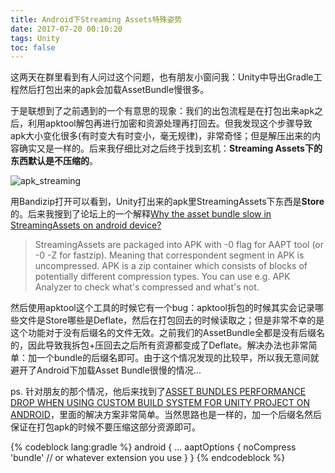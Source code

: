 ```yaml
---
title: Android下Streaming Assets特殊姿势
date: 2017-07-20 00:10:20
tags: Unity
toc: false
---
```


这两天在群里看到有人问过这个问题，也有朋友小窗问我：Unity中导出Gradle工程然后打包出来的apk会加载AssetBundle慢很多。

于是联想到了之前遇到的一个有意思的现象：我们的出包流程是在打包出来apk之后，利用apktool解包再进行加密和资源处理再打回去。但我发现这个步骤导致apk大小变化很多(有时变大有时变小，毫无规律)，非常奇怪；但是解压出来的内容确实又是一样的。后来我仔细比对之后终于找到玄机：**Streaming Assets下的东西默认是不压缩的**。

<!--more-->

![apk_streaming](/images/apk_streaming.jpg)

用Bandizip打开可以看到，Unity打出来的apk里StreamingAssets下东西是**Store**的。后来我搜到了论坛上的一个解释[Why the asset bundle slow in StreamingAssets on android device?](https://forum.unity3d.com/threads/why-the-asset-bundle-slow-in-streamingassets-on-android-device.401234/)

> StreamingAssets are packaged into APK with -0 flag for AAPT tool (or -0 -Z for fastzip). Meaning that correspondent segment in APK is uncompressed. APK is a zip container which consists of blocks of potentially different compression types. You can use e.g. APK Analyzer to check what's compressed and what's not.

然后使用apktool这个工具的时候它有一个bug：apktool拆包的时候其实会记录哪些文件是Store哪些是Deflate，然后在打包回去的时候读取之；但是非常不幸的是这个功能对于没有后缀名的文件无效。之前我们的AssetBundle全都是没有后缀名的，因此导致我拆包+压回去之后所有资源都变成了Deflate。解决办法也非常简单：加一个bundle的后缀名即可。由于这个情况发现的比较早，所以我无意间就避开了Android下加载Asset Bundle很慢的情况...

ps. 针对朋友的那个情况，他后来找到了[ASSET BUNDLES PERFORMANCE DROP WHEN USING CUSTOM BUILD SYSTEM FOR UNITY PROJECT ON ANDROID](https://loreglean.wordpress.com/2016/04/17/asset-bundles-performance-drop-when-using-custom-build-system-for-unity-project-on-android/)，里面的解决方案非常简单。当然思路也是一样的，加一个后缀名然后保证在打包apk的时候不要压缩这部分资源即可。

{% codeblock lang:gradle %}
android {
    ...
    aaptOptions {
        noCompress 'bundle' // or whatever extension you use
    }
}
{% endcodeblock %}